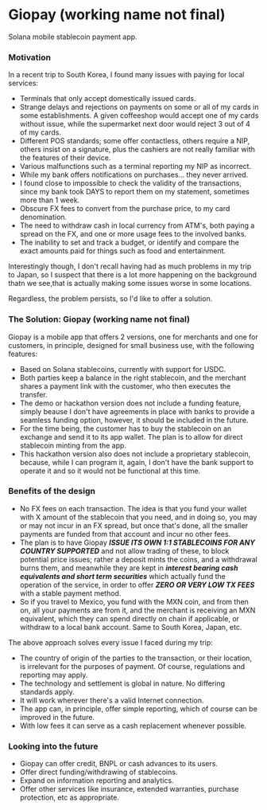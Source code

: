 # Giopay (working name not final)
Solana mobile stablecoin payment app. 

### Motivation

In a recent trip to South Korea, I found many issues with paying for local services:

- Terminals that only accept domestically issued cards.
- Strange delays and rejections on payments on some or all of my cards in some establishments. A given coffeeshop would accept one of my cards without issue, while the supermarket next door would reject 3 out of 4 of my cards.
- Different POS standards; some offer contactless, others require a NIP, others insist on a signature, plus the cashiers are not really familiar with the features of their device.
- Various malfunctions such as a terminal reporting my NIP as incorrect.
- While my bank offers notifications on purchases... they never arrived.
- I found close to impossible to check the validity of the transactions, since my bank took DAYS to report them on my statement, sometimes more than 1 week.
- Obscure FX fees to convert from the purchase price, to my card denomination.
- The need to withdraw cash in local currency from ATM's, both paying a spread on the FX, and one or more usage fees to the involved banks.
- The inability to set and track a budget, or identify and compare the exact amounts paid for things such as food and entertainment.

Interestingly though, I don't recall having had as much problems in my trip to Japan, so I suspect that there is a lot more happening on the background thatn we see,that is actually making some issues worse in some locations.

Regardless, the problem persists, so I'd like to offer a solution.

### The Solution: Giopay (working name not final)

Giopay is a mobile app that offers 2 versions, one for merchants and one for customers, in principle, designed for small business use, with the following features:

- Based on Solana stablecoins, currently with support for USDC.
- Both parties keep a balance in the right stablecoin, and the merchant shares a payment link with the customer, who then executes the transfer.
- The demo or hackathon version does not include a funding feature, simply beause I don't have agreements in place with banks to provide a seamless funding option, however, it should be included in the future.
- For the time being, the customer has to buy the stablecoin on an exchange and send it to its app wallet. The plan is to allow for direct stablecoin minting from the app. 
- This hackathon version also does not include a proprietary stablecoin, because, while I can program it, again, I don't have the bank support to operate it and so it would not be functional at this time.

### Benefits of the design

- No FX fees on each transaction. The idea is that you fund your wallet with X amount of the stablecoin that you need, and in doing so, you may or may not incur in an FX spread, but once that's done, all the smaller payments are funded from that account and incur no other fees.
- The plan is to have Giopay ***ISSUE ITS OWN 1:1 STABLECOINS FOR ANY COUNTRY SUPPORTED*** and not allow trading of these, to block potential price issues; rather a deposit mints the coins, and a withdrawal burns them, and meanwhile they are kept in ***interest bearing cash equivalents and short term securities*** which actually fund the operation of the service, in order to offer ***ZERO OR VERY LOW TX FEES*** with a stable payment method.
- So if you travel to Mexico, you fund with the MXN coin, and from then on, all your payments are from it, and the merchant is receiving an MXN equivalent, which they can spend directly on chain if applicable, or withdraw to a local bank account. Same to South Korea, Japan, etc.

The above approach solves every issue I faced during my trip:

- The country of origin of the parties to the transaction, or their location, is irrelevant for the purposes of payment. Of course, regulations and reporting may apply.
- The technology and settlement is global in nature. No differing standards apply. 
- It will work wherever there's a valid Internet connection.
- The app can, in principle, offer simple reporting, which of course can be improved in the future.
- With low fees it can serve as a cash replacement whenever possible.

### Looking into the future

- Giopay can offer credit, BNPL or cash advances to its users.
- Offer direct funding/withdrawing of stablecoins.
- Expand on information reporting and analytics.
- Offer other services like insurance, extended warranties, purchase protection, etc as appropriate.










